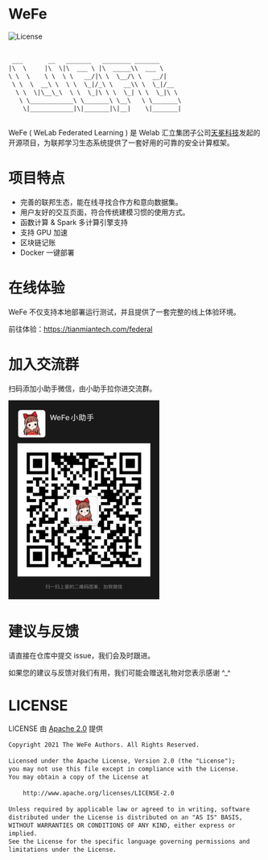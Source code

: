 # WeFe

![License](https://img.shields.io/badge/License-Apache%202.0-blue.svg)

```text

 ___       __   _______   ________ _______
|\  \     |\  \|\  ___ \ |\  _____\\  ___ \
\ \  \    \ \  \ \   __/|\ \  \__/\ \   __/|
 \ \  \  __\ \  \ \  \_|/_\ \   __\\ \  \_|/__
  \ \  \|\__\_\  \ \  \_|\ \ \  \_| \ \  \_|\ \
   \ \____________\ \_______\ \__\   \ \_______\
    \|____________|\|_______|\|__|    \|_______|


```

WeFe ( WeLab Federated Learning ) 是 Welab 汇立集团子公司[天冕科技](https://www.tianmiantech.com)发起的开源项目，为联邦学习生态系统提供了一套好用的可靠的安全计算框架。



# 项目特点

- 完善的联邦生态，能在线寻找合作方和意向数据集。
- 用户友好的交互页面，符合传统建模习惯的使用方式。
- 函数计算 & Spark 多计算引擎支持
- 支持 GPU 加速
- 区块链记账
- Docker 一键部署



# 在线体验

WeFe 不仅支持本地部署运行测试，并且提供了一套完整的线上体验环境。

前往体验：https://tianmiantech.com/federal



# 加入交流群

扫码添加小助手微信，由小助手拉你进交流群。

<img src="_media/wechat.jpg" style="max-width:300px">


# 建议与反馈

请直接在仓库中提交 issue，我们会及时跟进。

如果您的建议与反馈对我们有用，我们可能会赠送礼物对您表示感谢 ^_^


# LICENSE

LICENSE 由 [Apache 2.0](http://www.apache.org/licenses/LICENSE-2.0) 提供

```text
Copyright 2021 The WeFe Authors. All Rights Reserved.

Licensed under the Apache License, Version 2.0 (the "License");
you may not use this file except in compliance with the License.
You may obtain a copy of the License at

    http://www.apache.org/licenses/LICENSE-2.0

Unless required by applicable law or agreed to in writing, software
distributed under the License is distributed on an "AS IS" BASIS,
WITHOUT WARRANTIES OR CONDITIONS OF ANY KIND, either express or implied.
See the License for the specific language governing permissions and
limitations under the License.
```
